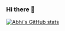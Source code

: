 ### Hi there 👋
[![Abhi's GitHub stats](https://github-readme-stats.vercel.app/api?username=abhijit-c)](https://github.com/anuraghazra/github-readme-stats)
<!--
**abhijit-c/abhijit-c** is a ✨ _special_ ✨ repository because its `README.md` (this file) appears on your GitHub profile.

Here are some ideas to get you started:

- 🔭 I’m currently working on ...
- 🌱 I’m currently learning ...
- 👯 I’m looking to collaborate on ...
- 🤔 I’m looking for help with ...
- 💬 Ask me about ...
- 📫 How to reach me: ...
- 😄 Pronouns: ...
- ⚡ Fun fact: ...
-->
